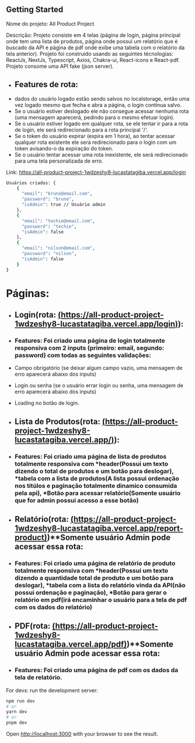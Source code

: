 
## Getting Started

Nome do projeto: All Product Project

Descrição: Projeto consiste em 4 telas (página de login, página principal onde tem uma lista de produtos, página onde possui um relatório que é buscado da API e página de pdf onde exibe uma tabela com o relatório da tela anterior).
Projeto foi construido usando as seguintes técnologias: ReactJs, NextJs, Typescript, Axios, Chakra-ui, React-icons e React-pdf.
Projeto consome uma API fake (json server).

- ## Features de rota: 
- dados do usuário logado estão sendo salvos no localstorage, então uma vez logado mesmo que fecha e abra a página, o login continua salvo.
- Se o usuário estiver deslogado ele não consegue acessar nenhuma rota (uma mensagem aparecerá, pedindo para o mesmo efetuar login).
- Se o usuário estiver logado em qualquer rota, se ele tentar ir para a rota de login, ele será redirecionado para a rota principal '/'.
- Se o token do usuário expirar (expira em 1 hora), ao tentar acessar qualquer rota existente ele será redirecionado para o login com um token avisando-o da expiração do token. 
- Se o usuário tentar acessar uma rota inexistente, ele será redirecionado para uma tela personalizada de erro.

Link: https://all-product-project-1wdzeshy8-lucastatagiba.vercel.app/login


```bash
Usuários criados: {
    {
      "email": "bruno@email.com",
      "password": "bruno",
      "isAdmin": true // Usuário admin
    },
    {
      "email": "techie@email.com",
      "password": "techie",
      "isAdmin": false
    },
    {
      "email": "nilson@email.com",
      "password": "nilson",
      "isAdmin": false
    }
}
```

# Páginas:

- ## Login(rota: [(https://all-product-project-1wdzeshy8-lucastatagiba.vercel.app/login)](https://all-product-project-1wdzeshy8-lucastatagiba.vercel.app/login)): 
- ### Features: Foi criado uma página de login totalmente responsiva com 2 inputs (primeiro: email, segundo: password) com todas as seguintes validações:
- Campo obrigatório (se deixar algum campo vazio, uma mensagem de erro aparecerá abaixo dos inputs)
- Login ou senha (se o usuário errar login ou senha, uma mensagem de erro aparecerá abaixo dos inputs)
- Loading no botão de login.



- ## Lista de Produtos(rota: [(https://all-product-project-1wdzeshy8-lucastatagiba.vercel.app/)](https://all-product-project-1wdzeshy8-lucastatagiba.vercel.app/)): 
- ### Features: Foi criado uma página de lista de produtos totalmente responsiva com *header(Possui um texto dizendo o total de produtos e um botão para deslogar), *tabela com a lista de produtos(A lista possui ordenação nos titúlos e paginação totalmente dinamico consumida pela api), *Botão para acessar relatório(Somente usuário que for admin possui acesso a esse botão)



- ## Relatório(rota: [(https://all-product-project-1wdzeshy8-lucastatagiba.vercel.app/report-product)](https://all-product-project-1wdzeshy8-lucastatagiba.vercel.app/report-product))**Somente usuário Admin pode acessar essa rota: 
- ### Features: Foi criado uma página de relatório de produto totalmente responsiva com *header(Possui um texto dizendo a quantidade total de produto e um botão para deslogar), *tabela com a lista do relatório vinda da API(não possui ordenação e paginação), *Botão para gerar o relatório em pdf(irá encaminhar o usuário para a tela de pdf com os dados do relatório)




- ## PDF(rota: [(https://all-product-project-1wdzeshy8-lucastatagiba.vercel.app/pdf)](https://all-product-project-1wdzeshy8-lucastatagiba.vercel.app/pdf))**Somente usuário Admin pode acessar essa rota: 
- ### Features: Foi criado uma página de pdf com os dados da tela de relatório.





For devs:  run the development server: 

```bash
npm run dev
# or
yarn dev
# or
pnpm dev
```

Open [http://localhost:3000](http://localhost:3000) with your browser to see the result.




